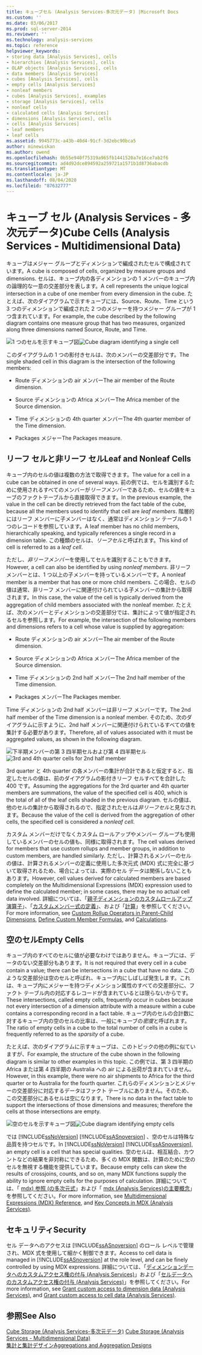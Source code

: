 ```yaml
---
title: キューブセル (Analysis Services-多次元データ) |Microsoft Docs
ms.custom: ''
ms.date: 03/06/2017
ms.prod: sql-server-2014
ms.reviewer: ''
ms.technology: analysis-services
ms.topic: reference
helpviewer_keywords:
- storing data [Analysis Services], cells
- hierarchies [Analysis Services], cells
- OLAP objects [Analysis Services], cells
- data members [Analysis Services]
- cubes [Analysis Services], cells
- empty cells [Analysis Services]
- nonleaf members
- cubes [Analysis Services], examples
- storage [Analysis Services], cells
- nonleaf cells
- calculated cells [Analysis Services]
- dimensions [Analysis Services], cells
- cells [Analysis Services]
- leaf members
- leaf cells
ms.assetid: 9945773c-a43b-40d4-91cf-3d2ebc90bca5
author: minewiskan
ms.author: owend
ms.openlocfilehash: 0b55e940f75319a965fb1441520a7e16ce7ab2f6
ms.sourcegitcommit: ad4d92dce894592a259721a1571b1d8736abacdb
ms.translationtype: MT
ms.contentlocale: ja-JP
ms.lasthandoff: 08/04/2020
ms.locfileid: "87632777"
---
```

# <a name="cube-cells-analysis-services---multidimensional-data"></a><span data-ttu-id="abfbe-102">キューブ セル (Analysis Services - 多次元データ)</span><span class="sxs-lookup"><span data-stu-id="abfbe-102">Cube Cells (Analysis Services - Multidimensional Data)</span></span>
  <span data-ttu-id="abfbe-103">キューブはメジャー グループとディメンションで編成されたセルで構成されています。</span><span class="sxs-lookup"><span data-stu-id="abfbe-103">A cube is composed of cells, organized by measure groups and dimensions.</span></span> <span data-ttu-id="abfbe-104">セルは、キューブ内の各ディメンションの 1 メンバーのキューブ内の論理的な一意の交差部分を表します。</span><span class="sxs-lookup"><span data-stu-id="abfbe-104">A cell represents the unique logical intersection in a cube of one member from every dimension in the cube.</span></span> <span data-ttu-id="abfbe-105">たとえば、次のダイアグラムで示すキューブには、Source、Route、Time という 3 つのディメンションで編成された 2 つのメジャーを持つメジャー グループが 1 つ含まれています。</span><span class="sxs-lookup"><span data-stu-id="abfbe-105">For example, the cube described by the following diagram contains one measure group that has two measures, organized along three dimensions named Source, Route, and Time.</span></span>  
  
 <span data-ttu-id="abfbe-106">![1 つのセルを示すキューブ図](../../analysis-services/dev-guide/media/as-cubeintro5.gif "1 つのセルを示すキューブ図")</span><span class="sxs-lookup"><span data-stu-id="abfbe-106">![Cube diagram identifying a single cell](../../analysis-services/dev-guide/media/as-cubeintro5.gif "Cube diagram identifying a single cell")</span></span>  
  
 <span data-ttu-id="abfbe-107">このダイアグラムの 1 つの影付きセルは、次のメンバーの交差部分です。</span><span class="sxs-lookup"><span data-stu-id="abfbe-107">The single shaded cell in this diagram is the intersection of the following members:</span></span>  
  
-   <span data-ttu-id="abfbe-108">Route ディメンションの air メンバー</span><span class="sxs-lookup"><span data-stu-id="abfbe-108">The air member of the Route dimension.</span></span>  
  
-   <span data-ttu-id="abfbe-109">Source ディメンションの Africa メンバー</span><span class="sxs-lookup"><span data-stu-id="abfbe-109">The Africa member of the Source dimension.</span></span>  
  
-   <span data-ttu-id="abfbe-110">Time ディメンションの 4th quarter メンバー</span><span class="sxs-lookup"><span data-stu-id="abfbe-110">The 4th quarter member of the Time dimension.</span></span>  
  
-   <span data-ttu-id="abfbe-111">Packages メジャー</span><span class="sxs-lookup"><span data-stu-id="abfbe-111">The Packages measure.</span></span>  
  
## <a name="leaf-and-nonleaf-cells"></a><span data-ttu-id="abfbe-112">リーフ セルと非リーフ セル</span><span class="sxs-lookup"><span data-stu-id="abfbe-112">Leaf and Nonleaf Cells</span></span>  
 <span data-ttu-id="abfbe-113">キューブ内のセルの値は複数の方法で取得できます。</span><span class="sxs-lookup"><span data-stu-id="abfbe-113">The value for a cell in a cube can be obtained in one of several ways.</span></span> <span data-ttu-id="abfbe-114">前の例では、セルを識別するために使用されるすべてのメンバーが*リーフメンバー*であるため、セルの値をキューブのファクトテーブルから直接取得できます。</span><span class="sxs-lookup"><span data-stu-id="abfbe-114">In the previous example, the value in the cell can be directly retrieved from the fact table of the cube, because all the members used to identify that cell are *leaf members*.</span></span> <span data-ttu-id="abfbe-115">階層的にはリーフ メンバーに子メンバーはなく、通常はディメンション テーブルの 1 つのレコードを参照しています。</span><span class="sxs-lookup"><span data-stu-id="abfbe-115">A leaf member has no child members, hierarchically speaking, and typically references a single record in a dimension table.</span></span> <span data-ttu-id="abfbe-116">この種類のセルは、*リーフセル*と呼ばれます。</span><span class="sxs-lookup"><span data-stu-id="abfbe-116">This kind of cell is referred to as a *leaf cell*.</span></span>  
  
 <span data-ttu-id="abfbe-117">ただし、*非リーフメンバー*を使用してセルを識別することもできます。</span><span class="sxs-lookup"><span data-stu-id="abfbe-117">However, a cell can also be identified by using *nonleaf members*.</span></span> <span data-ttu-id="abfbe-118">非リーフ メンバーとは、1 つ以上の子メンバーを持っているメンバーです。</span><span class="sxs-lookup"><span data-stu-id="abfbe-118">A nonleaf member is a member that has one or more child members.</span></span> <span data-ttu-id="abfbe-119">この場合、セルの値は通常、非リーフ メンバーに関連付けられている子メンバーの集計から取得されます。</span><span class="sxs-lookup"><span data-stu-id="abfbe-119">In this case, the value of the cell is typically derived from the aggregation of child members associated with the nonleaf member.</span></span> <span data-ttu-id="abfbe-120">たとえば、次のメンバーとディメンションの交差部分では、集計によって値が指定されるセルを参照します。</span><span class="sxs-lookup"><span data-stu-id="abfbe-120">For example, the intersection of the following members and dimensions refers to a cell whose value is supplied by aggregation:</span></span>  
  
-   <span data-ttu-id="abfbe-121">Route ディメンションの air メンバー</span><span class="sxs-lookup"><span data-stu-id="abfbe-121">The air member of the Route dimension.</span></span>  
  
-   <span data-ttu-id="abfbe-122">Source ディメンションの Africa メンバー</span><span class="sxs-lookup"><span data-stu-id="abfbe-122">The Africa member of the Source dimension.</span></span>  
  
-   <span data-ttu-id="abfbe-123">Time ディメンションの 2nd half メンバー</span><span class="sxs-lookup"><span data-stu-id="abfbe-123">The 2nd half member of the Time dimension.</span></span>  
  
-   <span data-ttu-id="abfbe-124">Packages メンバー</span><span class="sxs-lookup"><span data-stu-id="abfbe-124">The Packages member.</span></span>  
  
 <span data-ttu-id="abfbe-125">Time ディメンションの 2nd half メンバーは非リーフ メンバーです。</span><span class="sxs-lookup"><span data-stu-id="abfbe-125">The 2nd half member of the Time dimension is a nonleaf member.</span></span> <span data-ttu-id="abfbe-126">そのため、次のダイアグラムに示すように、2nd half メンバーに関連付けられているすべての値を集計する必要があります。</span><span class="sxs-lookup"><span data-stu-id="abfbe-126">Therefore, all of values associated with it must be aggregated values, as shown in the following diagram.</span></span>  
  
 <span data-ttu-id="abfbe-127">![下半期メンバーの第 3 四半期セルおよび第 4 四半期セル](../../analysis-services/dev-guide/media/as-cubeintro6.gif "下半期メンバーの第 3 四半期セルおよび第 4 四半期セル")</span><span class="sxs-lookup"><span data-stu-id="abfbe-127">![3rd and 4th quarter cells for 2nd half member](../../analysis-services/dev-guide/media/as-cubeintro6.gif "3rd and 4th quarter cells for 2nd half member")</span></span>  
  
 <span data-ttu-id="abfbe-128">3rd quarter と 4th quarter の各メンバーの集計が合計であると仮定すると、指定したセルの値は、前のダイアグラムの影付きリーフ セルすべてを合計した 400 です。</span><span class="sxs-lookup"><span data-stu-id="abfbe-128">Assuming the aggregations for the 3rd quarter and 4th quarter members are summations, the value of the specified cell is 400, which is the total of all of the leaf cells shaded in the previous diagram.</span></span> <span data-ttu-id="abfbe-129">セルの値は、他のセルの集計から取得されるので、指定されたセルは*非リーフセル*と見なされます。</span><span class="sxs-lookup"><span data-stu-id="abfbe-129">Because the value of the cell is derived from the aggregation of other cells, the specified cell is considered a *nonleaf cell*.</span></span>  
  
 <span data-ttu-id="abfbe-130">カスタム メンバーだけでなくカスタム ロールアップやメンバー グループも使用しているメンバーのセルの値も、同様に取得されます。</span><span class="sxs-lookup"><span data-stu-id="abfbe-130">The cell values derived for members that use custom rollups and member groups, in addition to custom members, are handled similarly.</span></span> <span data-ttu-id="abfbe-131">ただし、計算されるメンバーのセルの値は、計算されるメンバーの定義に使用した多次元式 (MDX) 式に完全に基づいて取得されるため、場合によっては、実際のセル データは関係しないこともあります。</span><span class="sxs-lookup"><span data-stu-id="abfbe-131">However, cell values derived for calculated members are based completely on the Multidimensional Expressions (MDX) expression used to define the calculated member; in some cases, there may be no actual cell data involved.</span></span> <span data-ttu-id="abfbe-132">詳細については、「[親子ディメンションのカスタムロールアップ演算子](../multidimensional-models/parent-child-dimension-attributes-custom-rollup-operators.md)」、「[カスタムメンバー式の定義](../multidimensional-models/attribute-properties-define-custom-member-formulas.md)」、および「[計算](../multidimensional-models-olap-logical-cube-objects/calculations.md)」を参照してください。</span><span class="sxs-lookup"><span data-stu-id="abfbe-132">For more information, see [Custom Rollup Operators in Parent-Child Dimensions](../multidimensional-models/parent-child-dimension-attributes-custom-rollup-operators.md), [Define Custom Member Formulas](../multidimensional-models/attribute-properties-define-custom-member-formulas.md), and [Calculations](../multidimensional-models-olap-logical-cube-objects/calculations.md).</span></span>  
  
## <a name="empty-cells"></a><span data-ttu-id="abfbe-133">空のセル</span><span class="sxs-lookup"><span data-stu-id="abfbe-133">Empty Cells</span></span>  
 <span data-ttu-id="abfbe-134">キューブ内のすべてのセルに値が必要なわけではありません。キューブには、データのない交差部分もあります。</span><span class="sxs-lookup"><span data-stu-id="abfbe-134">It is not required that every cell in a cube contain a value; there can be intersections in a cube that have no data.</span></span> <span data-ttu-id="abfbe-135">このような交差部分は空のセルと呼ばれ、キューブ内にしばしば発生します。これは、キューブ内にメジャーを持つディメンション属性のすべての交差部分に、ファクト テーブル内の対応するレコードが含まれているとは限らないからです。</span><span class="sxs-lookup"><span data-stu-id="abfbe-135">These intersections, called empty cells, frequently occur in cubes because not every intersection of a dimension attribute with a measure within a cube contains a corresponding record in a fact table.</span></span> <span data-ttu-id="abfbe-136">キューブ内のセルの合計数に対するキューブ内の空のセルの比率は、一般にキューブの*密度*と呼ばれます。</span><span class="sxs-lookup"><span data-stu-id="abfbe-136">The ratio of empty cells in a cube to the total number of cells in a cube is frequently referred to as the *sparsity* of a cube.</span></span>  
  
 <span data-ttu-id="abfbe-137">たとえば、次のダイアグラムに示すキューブは、このトピックの他の例に似ていますが、</span><span class="sxs-lookup"><span data-stu-id="abfbe-137">For example, the structure of the cube shown in the following diagram is similar to other examples in this topic.</span></span> <span data-ttu-id="abfbe-138">この例では、第 3 四半期の Africa または第 4 四半期の Australia への air による出荷が含まれていません。</span><span class="sxs-lookup"><span data-stu-id="abfbe-138">However, in this example, there were no air shipments to Africa for the third quarter or to Australia for the fourth quarter.</span></span> <span data-ttu-id="abfbe-139">これらのディメンションとメジャーの交差部分に対応するデータはファクト テーブルにありません。そのため、この交差部分にあるセルは空になります。</span><span class="sxs-lookup"><span data-stu-id="abfbe-139">There is no data in the fact table to support the intersections of those dimensions and measures; therefore the cells at those intersections are empty.</span></span>  
  
 <span data-ttu-id="abfbe-140">![空のセルを示すキューブ図](../../analysis-services/dev-guide/media/as-cubeintro7.gif "空のセルを示すキューブ図")</span><span class="sxs-lookup"><span data-stu-id="abfbe-140">![Cube diagram identifying empty cells](../../analysis-services/dev-guide/media/as-cubeintro7.gif "Cube diagram identifying empty cells")</span></span>  
  
 <span data-ttu-id="abfbe-141">では [!INCLUDE[ssNoVersion](../../includes/ssnoversion-md.md)] [!INCLUDE[ssASnoversion](../../includes/ssasnoversion-md.md)] 、空のセルは特殊な品質を持つセルです。</span><span class="sxs-lookup"><span data-stu-id="abfbe-141">In [!INCLUDE[ssNoVersion](../../includes/ssnoversion-md.md)] [!INCLUDE[ssASnoversion](../../includes/ssasnoversion-md.md)], an empty cell is a cell that has special qualities.</span></span> <span data-ttu-id="abfbe-142">空のセルは、相互結合、カウントなどの結果を非対称にできるため、多くの MDX 関数は、計算のために空のセルを無視する機能を提供しています。</span><span class="sxs-lookup"><span data-stu-id="abfbe-142">Because empty cells can skew the results of crossjoins, counts, and so on, many MDX functions supply the ability to ignore empty cells for the purposes of calculation.</span></span> <span data-ttu-id="abfbe-143">詳細については、「 [mdx&#41; 参照 &#40;の多次元式](/sql/mdx/multidimensional-expressions-mdx-reference)」および「 [mdx &#40;Analysis Services&#41;の主要概念](../multidimensional-models/key-concepts-in-mdx-analysis-services.md)」を参照してください。</span><span class="sxs-lookup"><span data-stu-id="abfbe-143">For more information, see [Multidimensional Expressions &#40;MDX&#41; Reference](/sql/mdx/multidimensional-expressions-mdx-reference), and [Key Concepts in MDX &#40;Analysis Services&#41;](../multidimensional-models/key-concepts-in-mdx-analysis-services.md).</span></span>  
  
## <a name="security"></a><span data-ttu-id="abfbe-144">セキュリティ</span><span class="sxs-lookup"><span data-stu-id="abfbe-144">Security</span></span>  
 <span data-ttu-id="abfbe-145">セル データへのアクセスは [!INCLUDE[ssASnoversion](../../includes/ssasnoversion-md.md)] のロール レベルで管理され、MDX 式を使用して細かく制御できます。</span><span class="sxs-lookup"><span data-stu-id="abfbe-145">Access to cell data is managed in [!INCLUDE[ssASnoversion](../../includes/ssasnoversion-md.md)] at the role level, and can be finely controlled by using MDX expressions.</span></span> <span data-ttu-id="abfbe-146">詳細については、「[ディメンションデータへのカスタムアクセス権の付与 &#40;Analysis Services&#41;](../multidimensional-models/grant-custom-access-to-dimension-data-analysis-services.md)」および「[セルデータへのカスタムアクセス権の付与 &#40;Analysis Services&#41;](../multidimensional-models/grant-custom-access-to-cell-data-analysis-services.md)」を参照してください。</span><span class="sxs-lookup"><span data-stu-id="abfbe-146">For more information, see [Grant custom access to dimension data &#40;Analysis Services&#41;](../multidimensional-models/grant-custom-access-to-dimension-data-analysis-services.md), and [Grant custom access to cell data &#40;Analysis Services&#41;](../multidimensional-models/grant-custom-access-to-cell-data-analysis-services.md).</span></span>  
  
## <a name="see-also"></a><span data-ttu-id="abfbe-147">参照</span><span class="sxs-lookup"><span data-stu-id="abfbe-147">See Also</span></span>  
 <span data-ttu-id="abfbe-148">[Cube Storage &#40;Analysis Services-多次元データ&#41;](../multidimensional-models-olap-logical-cube-objects/cube-storage-analysis-services-multidimensional-data.md) </span><span class="sxs-lookup"><span data-stu-id="abfbe-148">[Cube Storage &#40;Analysis Services - Multidimensional Data&#41;](../multidimensional-models-olap-logical-cube-objects/cube-storage-analysis-services-multidimensional-data.md) </span></span>  
 [<span data-ttu-id="abfbe-149">集計と集計デザイン</span><span class="sxs-lookup"><span data-stu-id="abfbe-149">Aggregations and Aggregation Designs</span></span>](../multidimensional-models-olap-logical-cube-objects/aggregations-and-aggregation-designs.md)  
  
  
